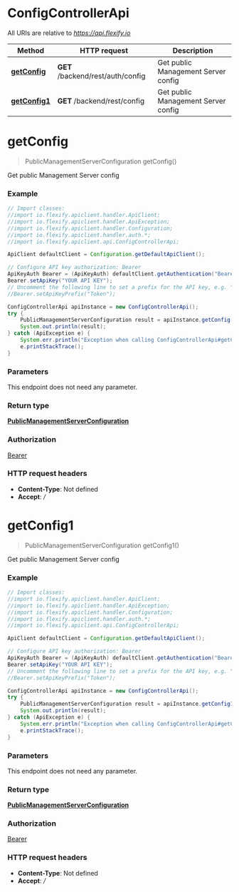 # ConfigControllerApi

All URIs are relative to *https://api.flexify.io*

Method | HTTP request | Description
------------- | ------------- | -------------
[**getConfig**](ConfigControllerApi.md#getConfig) | **GET** /backend/rest/auth/config | Get public Management Server config
[**getConfig1**](ConfigControllerApi.md#getConfig1) | **GET** /backend/rest/config | Get public Management Server config


<a name="getConfig"></a>
# **getConfig**
> PublicManagementServerConfiguration getConfig()

Get public Management Server config

### Example
```java
// Import classes:
//import io.flexify.apiclient.handler.ApiClient;
//import io.flexify.apiclient.handler.ApiException;
//import io.flexify.apiclient.handler.Configuration;
//import io.flexify.apiclient.handler.auth.*;
//import io.flexify.apiclient.api.ConfigControllerApi;

ApiClient defaultClient = Configuration.getDefaultApiClient();

// Configure API key authorization: Bearer
ApiKeyAuth Bearer = (ApiKeyAuth) defaultClient.getAuthentication("Bearer");
Bearer.setApiKey("YOUR API KEY");
// Uncomment the following line to set a prefix for the API key, e.g. "Token" (defaults to null)
//Bearer.setApiKeyPrefix("Token");

ConfigControllerApi apiInstance = new ConfigControllerApi();
try {
    PublicManagementServerConfiguration result = apiInstance.getConfig();
    System.out.println(result);
} catch (ApiException e) {
    System.err.println("Exception when calling ConfigControllerApi#getConfig");
    e.printStackTrace();
}
```

### Parameters
This endpoint does not need any parameter.

### Return type

[**PublicManagementServerConfiguration**](PublicManagementServerConfiguration.md)

### Authorization

[Bearer](../README.md#Bearer)

### HTTP request headers

 - **Content-Type**: Not defined
 - **Accept**: */*

<a name="getConfig1"></a>
# **getConfig1**
> PublicManagementServerConfiguration getConfig1()

Get public Management Server config

### Example
```java
// Import classes:
//import io.flexify.apiclient.handler.ApiClient;
//import io.flexify.apiclient.handler.ApiException;
//import io.flexify.apiclient.handler.Configuration;
//import io.flexify.apiclient.handler.auth.*;
//import io.flexify.apiclient.api.ConfigControllerApi;

ApiClient defaultClient = Configuration.getDefaultApiClient();

// Configure API key authorization: Bearer
ApiKeyAuth Bearer = (ApiKeyAuth) defaultClient.getAuthentication("Bearer");
Bearer.setApiKey("YOUR API KEY");
// Uncomment the following line to set a prefix for the API key, e.g. "Token" (defaults to null)
//Bearer.setApiKeyPrefix("Token");

ConfigControllerApi apiInstance = new ConfigControllerApi();
try {
    PublicManagementServerConfiguration result = apiInstance.getConfig1();
    System.out.println(result);
} catch (ApiException e) {
    System.err.println("Exception when calling ConfigControllerApi#getConfig1");
    e.printStackTrace();
}
```

### Parameters
This endpoint does not need any parameter.

### Return type

[**PublicManagementServerConfiguration**](PublicManagementServerConfiguration.md)

### Authorization

[Bearer](../README.md#Bearer)

### HTTP request headers

 - **Content-Type**: Not defined
 - **Accept**: */*

